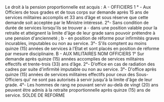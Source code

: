 Le droit à la pension proportionnelle est acquis :
A - OFFICIERS
1 ° - Aux Officiers de tous grades et de tous corps sur demande après 15 ans de services militaires accomplis et 33 ans d’âge et sous réserve que cette demande soit acceptée par le Ministre intéressé.
2°- Sans condition de durée de services lorsqu'ils se trouver
a - dans une position valable pour la retraite et atteignent la limite d'âge de leur grade sans pouvoir prétendre à une pension d'ancienneté ;
b - en position de réforme pour infirmités graves incurables, imputables ou non au service.
3°- S'ils comptent au moins quinze (15) années de services à l’Etat et sont placés en position de réforme par mesure disciplinaire.
B - AUX MILITAIRES NOM OFFICIERS
1° Sur demande après quinze (15) années accomplies de services militaires effectifs et trente-trois (33) ans d’âge.
2°- D’office en cas de radiation des cadres par suite d'infirmité imputable ou non au service.
3°- D'office après quinze (15) années de services militaires effectifs pour ceux des Sous-Officiers qui' ne sont pas autorisés à servir jusqu'à la limite d'âge de leur grade.
4°- Les hommes de rang ne pouvant servir au-delà de vingt (20) ans peuvent être admis à la retraite proportionnelle après quinze (15) ans de service.
SOLDE DE REFORME